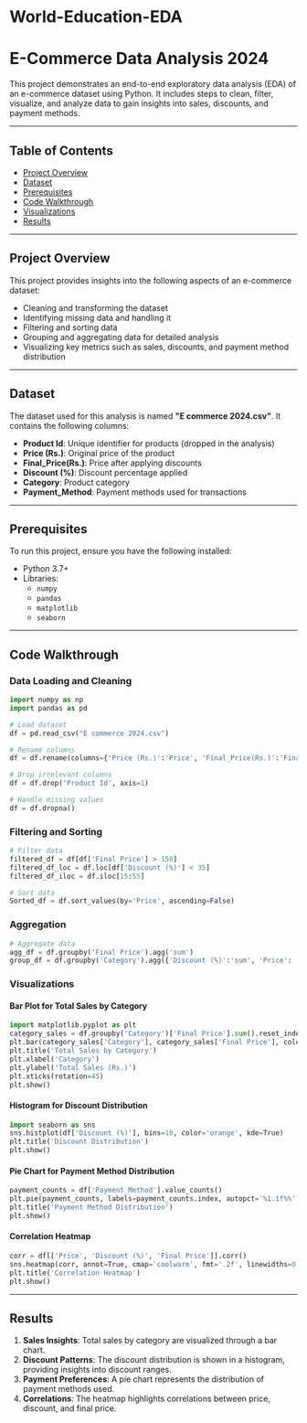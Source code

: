 # World-Education-EDA

# E-Commerce Data Analysis 2024

This project demonstrates an end-to-end exploratory data analysis (EDA) of an e-commerce dataset using Python. It includes steps to clean, filter, visualize, and analyze data to gain insights into sales, discounts, and payment methods.

---

## Table of Contents
- [Project Overview](#project-overview)
- [Dataset](#dataset)
- [Prerequisites](#prerequisites)
- [Code Walkthrough](#code-walkthrough)
- [Visualizations](#visualizations)
- [Results](#results)

---

## Project Overview
This project provides insights into the following aspects of an e-commerce dataset:
- Cleaning and transforming the dataset
- Identifying missing data and handling it
- Filtering and sorting data
- Grouping and aggregating data for detailed analysis
- Visualizing key metrics such as sales, discounts, and payment method distribution

---

## Dataset
The dataset used for this analysis is named **"E commerce 2024.csv"**. It contains the following columns:
- **Product Id**: Unique identifier for products (dropped in the analysis)
- **Price (Rs.)**: Original price of the product
- **Final_Price(Rs.)**: Price after applying discounts
- **Discount (%)**: Discount percentage applied
- **Category**: Product category
- **Payment_Method**: Payment methods used for transactions

---

## Prerequisites
To run this project, ensure you have the following installed:
- Python 3.7+
- Libraries:
  - `numpy`
  - `pandas`
  - `matplotlib`
  - `seaborn`

---



## Code Walkthrough

### Data Loading and Cleaning
```python
import numpy as np
import pandas as pd

# Load dataset
df = pd.read_csv("E commerce 2024.csv")

# Rename columns
df = df.rename(columns={'Price (Rs.)':'Price', 'Final_Price(Rs.)':'Final Price'})

# Drop irrelevant columns
df = df.drop('Product Id', axis=1)

# Handle missing values
df = df.dropna()
```

### Filtering and Sorting
```python
# Filter data
filtered_df = df[df['Final Price'] > 150]
filtered_df_loc = df.loc[df['Discount (%)'] < 35]
filtered_df_iloc = df.iloc[15:55]

# Sort data
Sorted_df = df.sort_values(by='Price', ascending=False)
```

### Aggregation
```python
# Aggregate data
agg_df = df.groupby('Final Price').agg('sum')
group_df = df.groupby('Category').agg({'Discount (%)':'sum', 'Price': 'mean'})
```

### Visualizations
#### Bar Plot for Total Sales by Category
```python
import matplotlib.pyplot as plt
category_sales = df.groupby('Category')['Final Price'].sum().reset_index()
plt.bar(category_sales['Category'], category_sales['Final Price'], color='skyblue')
plt.title('Total Sales by Category')
plt.xlabel('Category')
plt.ylabel('Total Sales (Rs.)')
plt.xticks(rotation=45)
plt.show()
```

#### Histogram for Discount Distribution
```python
import seaborn as sns
sns.histplot(df['Discount (%)'], bins=10, color='orange', kde=True)
plt.title('Discount Distribution')
plt.show()
```

#### Pie Chart for Payment Method Distribution
```python
payment_counts = df['Payment_Method'].value_counts()
plt.pie(payment_counts, labels=payment_counts.index, autopct='%1.1f%%', startangle=90, colors=sns.color_palette('pastel'))
plt.title('Payment Method Distribution')
plt.show()
```

#### Correlation Heatmap
```python
corr = df[['Price', 'Discount (%)', 'Final Price']].corr()
sns.heatmap(corr, annot=True, cmap='coolwarm', fmt='.2f', linewidths=0.5)
plt.title('Correlation Heatmap')
plt.show()
```

---

## Results
1. **Sales Insights**: Total sales by category are visualized through a bar chart.
2. **Discount Patterns**: The discount distribution is shown in a histogram, providing insights into discount ranges.
3. **Payment Preferences**: A pie chart represents the distribution of payment methods used.
4. **Correlations**: The heatmap highlights correlations between price, discount, and final price.

